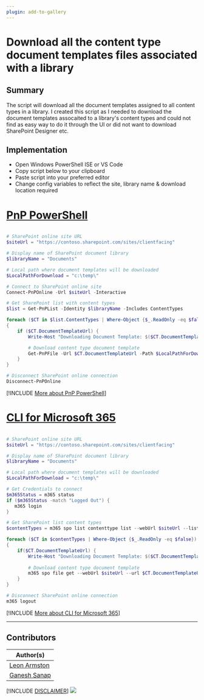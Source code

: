 ```yaml
---
plugin: add-to-gallery
---
```


# Download all the content type document templates files associated with a library

## Summary

The script will download all the document templates assigned to all content types in a library. I created this script as I needed to download the document templates assocaited to a library's content types and could not find as easy way to do it through the UI or did not want to download SharePoint Designer etc.

## Implementation

- Open Windows PowerShell ISE or VS Code
- Copy script below to your clipboard
- Paste script into your preferred editor
- Change config variables to reflect the site, library name & download location required


# [PnP PowerShell](#tab/pnpps)

```powershell

# SharePoint online site URL
$siteUrl = "https://contoso.sharepoint.com/sites/clientfacing"

# Display name of SharePoint document library
$libraryName = "Documents"

# Local path where document templates will be downloaded
$LocalPathForDownload = "c:\temp\"

# Connect to SharePoint online site
Connect-PnPOnline -Url $siteUrl -Interactive

# Get SharePoint list with content types
$list = Get-PnPList -Identity $libraryName -Includes ContentTypes

foreach ($CT in $list.ContentTypes | Where-Object {$_.ReadOnly -eq $false})
{
    if ($CT.DocumentTemplateUrl) {
        Write-Host "Downloading Document Template: $($CT.DocumentTemplate) for Content Type: $($CT.Name) to $LocalPathForDownload$($CT.DocumentTemplate)"

        # Download content type document template
        Get-PnPFile -Url $CT.DocumentTemplateUrl -Path $LocalPathForDownload -Filename $($CT.DocumentTemplate) -AsFile
    }
}

# Disconnect SharePoint online connection
Disconnect-PnPOnline

```

[!INCLUDE [More about PnP PowerShell](../../docfx/includes/MORE-PNPPS.md)]

# [CLI for Microsoft 365](#tab/cli-m365-ps)

```powershell

# SharePoint online site URL
$siteUrl = "https://contoso.sharepoint.com/sites/clientfacing"

# Display name of SharePoint document library
$libraryName = "Documents"

# Local path where document templates will be downloaded
$LocalPathForDownload = "c:\temp\"

# Get Credentials to connect
$m365Status = m365 status
if ($m365Status -match "Logged Out") {
   m365 login
}

# Get SharePoint list content types
$contentTypes = m365 spo list contenttype list --webUrl $siteUrl --listTitle $libraryName | ConvertFrom-Json

foreach ($CT in $contentTypes | Where-Object {$_.ReadOnly -eq $false})
{
	if($CT.DocumentTemplateUrl) {
		Write-Host "Downloading Document Template: $($CT.DocumentTemplate) for Content Type: $($CT.Name) to $LocalPathForDownload$($CT.DocumentTemplate)"
		
		# Download content type document template
		m365 spo file get --webUrl $siteUrl --url $CT.DocumentTemplateUrl --asFile --path "$($LocalPathForDownload)\$($CT.DocumentTemplate)"
	}
}

# Disconnect SharePoint online connection
m365 logout

```

[!INCLUDE [More about CLI for Microsoft 365](../../docfx/includes/MORE-CLIM365.md)]

***

## Contributors

| Author(s) |
|-----------|
| [Leon Armston](https://github.com/LeonArmston) |
| [Ganesh Sanap](https://ganeshsanapblogs.wordpress.com/about) |

[!INCLUDE [DISCLAIMER](../../docfx/includes/DISCLAIMER.md)]
<img src="https://m365-visitor-stats.azurewebsites.net/script-samples/scripts/spo-list-download-contenttype-documenttemplate" aria-hidden="true" />

